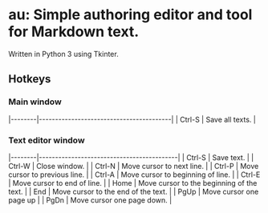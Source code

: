 # au: Simple authoring editor and tool for Markdown text.

Written in Python 3 using Tkinter.

## Hotkeys

### Main window

|--------|-----------------------------------------|
| Ctrl-S | Save all texts.                         |


### Text editor window

|--------|-------------------------------------------|
| Ctrl-S | Save text.                                |
| Ctrl-W | Close window.                             |
| Ctrl-N | Move cursor to next line.                 |
| Ctrl-P | Move cursor to previous line.             |
| Ctrl-A | Move cursor to beginning of line.         |
| Ctrl-E | Move cursor to end of line.               |
| Home   | Move cursor to the beginning of the text. |
| End    | Move cursor to the end of the text.       |
| PgUp   | Move cursor one page up                   |
| PgDn   | Move cursor one page down.                |


